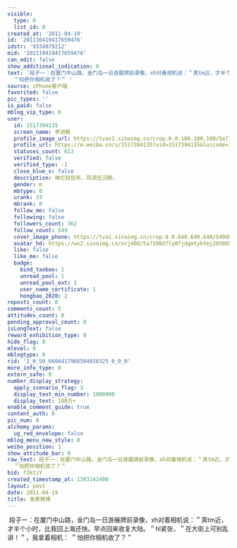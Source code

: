 ```yaml
---
visible:
  type: 0
  list_id: 0
created_at: '2011-04-19'
id: '201110419417659476'
idstr: '9334879212'
mid: '201110419417659476'
can_edit: false
show_additional_indication: 0
text: '段子一：在厦门中山路，金门岛一日游展牌前录像，xh对着相机说：＂真tm近，才半个小时，比我回上海还快。早点回来收复大陆。＂hl紧张，＂在大街上可别乱讲！＂，我拿着相机：
  ＂怕把你相机收了？＂ '
source: iPhone客户端
favorited: false
pic_types: ''
is_paid: false
mblog_vip_type: 0
user:
  id: 1517394135
  screen_name: 李消极
  profile_image_url: https://tvax2.sinaimg.cn/crop.0.0.180.180.180/5a7198d7ly8fjdgmtyktmj20500500so.jpg?KID=imgbed,tva&Expires=1606400094&ssig=R20FI%2FSL17
  profile_url: https://m.weibo.cn/u/1517394135?uid=1517394135&luicode=10000011&lfid=2304131517394135_-_WEIBO_SECOND_PROFILE_WEIBO
  statuses_count: 613
  verified: false
  verified_type: -1
  close_blue_v: false
  description: 唯忆轻狂年，风流任沉醉。
  gender: m
  mbtype: 0
  urank: 33
  mbrank: 0
  follow_me: false
  following: false
  followers_count: 362
  follow_count: 549
  cover_image_phone: https://tva1.sinaimg.cn/crop.0.0.640.640.640/549d0121tw1egm1kjly3jj20hs0hsq4f.jpg
  avatar_hd: https://wx2.sinaimg.cn/orj480/5a7198d7ly8fjdgmtyktmj20500500so.jpg
  like: false
  like_me: false
  badge:
    bind_taobao: 1
    unread_pool: 1
    unread_pool_ext: 1
    user_name_certificate: 1
    hongbao_2020: 2
reposts_count: 0
comments_count: 5
attitudes_count: 0
pending_approval_count: 0
isLongText: false
reward_exhibition_type: 0
hide_flag: 0
mlevel: 0
mblogtype: 0
rid: '2_0_50_6666417966504010325_0_0_0'
more_info_type: 0
extern_safe: 0
number_display_strategy:
  apply_scenario_flag: 3
  display_text_min_number: 1000000
  display_text: 100万+
enable_comment_guide: true
content_auth: 0
pic_num: 0
alchemy_params:
  ug_red_envelope: false
mblog_menu_new_style: 0
weibo_position: 1
show_attitude_bar: 0
raw_text: 段子一：在厦门中山路，金门岛一日游展牌前录像，xh对着相机说：＂真tm近，才半个小时，比我回上海还快。早点回来收复大陆。＂hl紧张，＂在大街上可别乱讲！＂，我拿着相机：
  ＂怕把你相机收了？＂ ​​​
bid: f3ktiY
created_timestamp_at: 1303142400
layout: post
date: 2011-04-19
title: 发表微博
---
```


![]()
段子一：在厦门中山路，金门岛一日游展牌前录像，xh对着相机说：＂真tm近，才半个小时，比我回上海还快。早点回来收复大陆。＂hl紧张，＂在大街上可别乱讲！＂，我拿着相机： ＂怕把你相机收了？＂ 
